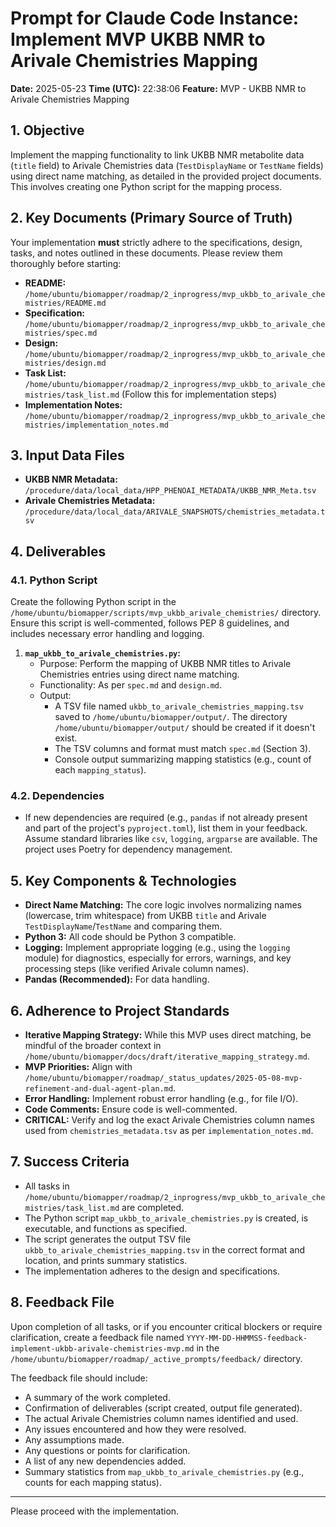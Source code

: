 # Prompt for Claude Code Instance: Implement MVP UKBB NMR to Arivale Chemistries Mapping

**Date:** 2025-05-23
**Time (UTC):** 22:38:06
**Feature:** MVP - UKBB NMR to Arivale Chemistries Mapping

## 1. Objective

Implement the mapping functionality to link UKBB NMR metabolite data (`title` field) to Arivale Chemistries data (`TestDisplayName` or `TestName` fields) using direct name matching, as detailed in the provided project documents. This involves creating one Python script for the mapping process.

## 2. Key Documents (Primary Source of Truth)

Your implementation **must** strictly adhere to the specifications, design, tasks, and notes outlined in these documents. Please review them thoroughly before starting:

*   **README:** `/home/ubuntu/biomapper/roadmap/2_inprogress/mvp_ukbb_to_arivale_chemistries/README.md`
*   **Specification:** `/home/ubuntu/biomapper/roadmap/2_inprogress/mvp_ukbb_to_arivale_chemistries/spec.md`
*   **Design:** `/home/ubuntu/biomapper/roadmap/2_inprogress/mvp_ukbb_to_arivale_chemistries/design.md`
*   **Task List:** `/home/ubuntu/biomapper/roadmap/2_inprogress/mvp_ukbb_to_arivale_chemistries/task_list.md` (Follow this for implementation steps)
*   **Implementation Notes:** `/home/ubuntu/biomapper/roadmap/2_inprogress/mvp_ukbb_to_arivale_chemistries/implementation_notes.md`

## 3. Input Data Files

*   **UKBB NMR Metadata:** `/procedure/data/local_data/HPP_PHENOAI_METADATA/UKBB_NMR_Meta.tsv`
*   **Arivale Chemistries Metadata:** `/procedure/data/local_data/ARIVALE_SNAPSHOTS/chemistries_metadata.tsv`

## 4. Deliverables

### 4.1. Python Script
Create the following Python script in the `/home/ubuntu/biomapper/scripts/mvp_ukbb_arivale_chemistries/` directory. Ensure this script is well-commented, follows PEP 8 guidelines, and includes necessary error handling and logging.

1.  **`map_ukbb_to_arivale_chemistries.py`:**
    *   Purpose: Perform the mapping of UKBB NMR titles to Arivale Chemistries entries using direct name matching.
    *   Functionality: As per `spec.md` and `design.md`.
    *   Output:
        *   A TSV file named `ukbb_to_arivale_chemistries_mapping.tsv` saved to `/home/ubuntu/biomapper/output/`. The directory `/home/ubuntu/biomapper/output/` should be created if it doesn't exist.
        *   The TSV columns and format must match `spec.md` (Section 3).
        *   Console output summarizing mapping statistics (e.g., count of each `mapping_status`).

### 4.2. Dependencies
*   If new dependencies are required (e.g., `pandas` if not already present and part of the project's `pyproject.toml`), list them in your feedback. Assume standard libraries like `csv`, `logging`, `argparse` are available. The project uses Poetry for dependency management.

## 5. Key Components & Technologies
*   **Direct Name Matching:** The core logic involves normalizing names (lowercase, trim whitespace) from UKBB `title` and Arivale `TestDisplayName`/`TestName` and comparing them.
*   **Python 3:** All code should be Python 3 compatible.
*   **Logging:** Implement appropriate logging (e.g., using the `logging` module) for diagnostics, especially for errors, warnings, and key processing steps (like verified Arivale column names).
*   **Pandas (Recommended):** For data handling.

## 6. Adherence to Project Standards
*   **Iterative Mapping Strategy:** While this MVP uses direct matching, be mindful of the broader context in `/home/ubuntu/biomapper/docs/draft/iterative_mapping_strategy.md`.
*   **MVP Priorities:** Align with `/home/ubuntu/biomapper/roadmap/_status_updates/2025-05-08-mvp-refinement-and-dual-agent-plan.md`.
*   **Error Handling:** Implement robust error handling (e.g., for file I/O).
*   **Code Comments:** Ensure code is well-commented.
*   **CRITICAL:** Verify and log the exact Arivale Chemistries column names used from `chemistries_metadata.tsv` as per `implementation_notes.md`.

## 7. Success Criteria
*   All tasks in `/home/ubuntu/biomapper/roadmap/2_inprogress/mvp_ukbb_to_arivale_chemistries/task_list.md` are completed.
*   The Python script `map_ukbb_to_arivale_chemistries.py` is created, is executable, and functions as specified.
*   The script generates the output TSV file `ukbb_to_arivale_chemistries_mapping.tsv` in the correct format and location, and prints summary statistics.
*   The implementation adheres to the design and specifications.

## 8. Feedback File

Upon completion of all tasks, or if you encounter critical blockers or require clarification, create a feedback file named `YYYY-MM-DD-HHMMSS-feedback-implement-ukbb-arivale-chemistries-mvp.md` in the `/home/ubuntu/biomapper/roadmap/_active_prompts/feedback/` directory.

The feedback file should include:
*   A summary of the work completed.
*   Confirmation of deliverables (script created, output file generated).
*   The actual Arivale Chemistries column names identified and used.
*   Any issues encountered and how they were resolved.
*   Any assumptions made.
*   Any questions or points for clarification.
*   A list of any new dependencies added.
*   Summary statistics from `map_ukbb_to_arivale_chemistries.py` (e.g., counts for each mapping status).

---
Please proceed with the implementation.
